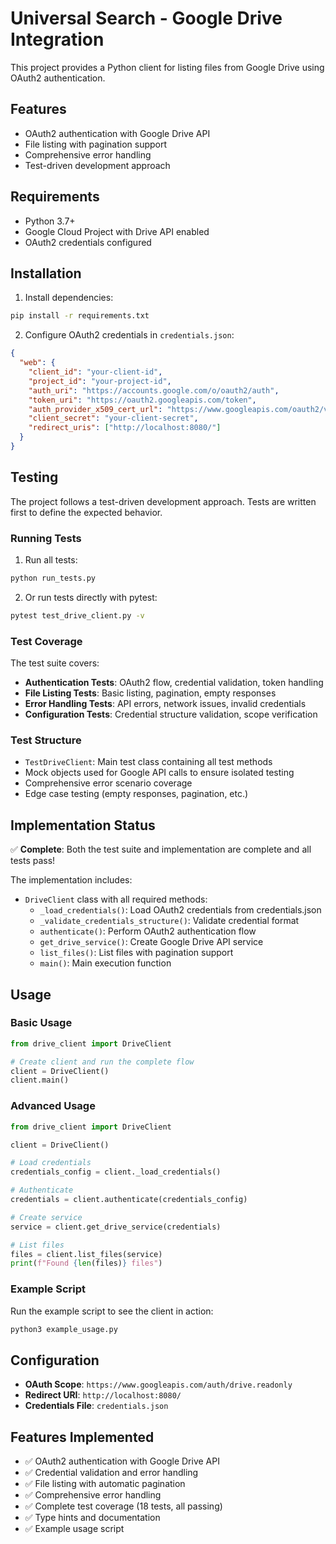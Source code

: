 # Universal Search - Google Drive Integration

This project provides a Python client for listing files from Google Drive using OAuth2 authentication.

## Features

- OAuth2 authentication with Google Drive API
- File listing with pagination support
- Comprehensive error handling
- Test-driven development approach

## Requirements

- Python 3.7+
- Google Cloud Project with Drive API enabled
- OAuth2 credentials configured

## Installation

1. Install dependencies:
```bash
pip install -r requirements.txt
```

2. Configure OAuth2 credentials in `credentials.json`:
```json
{
  "web": {
    "client_id": "your-client-id",
    "project_id": "your-project-id",
    "auth_uri": "https://accounts.google.com/o/oauth2/auth",
    "token_uri": "https://oauth2.googleapis.com/token",
    "auth_provider_x509_cert_url": "https://www.googleapis.com/oauth2/v1/certs",
    "client_secret": "your-client-secret",
    "redirect_uris": ["http://localhost:8080/"]
  }
}
```

## Testing

The project follows a test-driven development approach. Tests are written first to define the expected behavior.

### Running Tests

1. Run all tests:
```bash
python run_tests.py
```

2. Or run tests directly with pytest:
```bash
pytest test_drive_client.py -v
```

### Test Coverage

The test suite covers:

- **Authentication Tests**: OAuth2 flow, credential validation, token handling
- **File Listing Tests**: Basic listing, pagination, empty responses
- **Error Handling Tests**: API errors, network issues, invalid credentials
- **Configuration Tests**: Credential structure validation, scope verification

### Test Structure

- `TestDriveClient`: Main test class containing all test methods
- Mock objects used for Google API calls to ensure isolated testing
- Comprehensive error scenario coverage
- Edge case testing (empty responses, pagination, etc.)

## Implementation Status

✅ **Complete**: Both the test suite and implementation are complete and all tests pass!

The implementation includes:
- `DriveClient` class with all required methods:
  - `_load_credentials()`: Load OAuth2 credentials from credentials.json
  - `_validate_credentials_structure()`: Validate credential format
  - `authenticate()`: Perform OAuth2 authentication flow
  - `get_drive_service()`: Create Google Drive API service
  - `list_files()`: List files with pagination support
  - `main()`: Main execution function

## Usage

### Basic Usage

```python
from drive_client import DriveClient

# Create client and run the complete flow
client = DriveClient()
client.main()
```

### Advanced Usage

```python
from drive_client import DriveClient

client = DriveClient()

# Load credentials
credentials_config = client._load_credentials()

# Authenticate
credentials = client.authenticate(credentials_config)

# Create service
service = client.get_drive_service(credentials)

# List files
files = client.list_files(service)
print(f"Found {len(files)} files")
```

### Example Script

Run the example script to see the client in action:

```bash
python3 example_usage.py
```

## Configuration

- **OAuth Scope**: `https://www.googleapis.com/auth/drive.readonly`
- **Redirect URI**: `http://localhost:8080/`
- **Credentials File**: `credentials.json`

## Features Implemented

- ✅ OAuth2 authentication with Google Drive API
- ✅ Credential validation and error handling
- ✅ File listing with automatic pagination
- ✅ Comprehensive error handling
- ✅ Complete test coverage (18 tests, all passing)
- ✅ Type hints and documentation
- ✅ Example usage script
